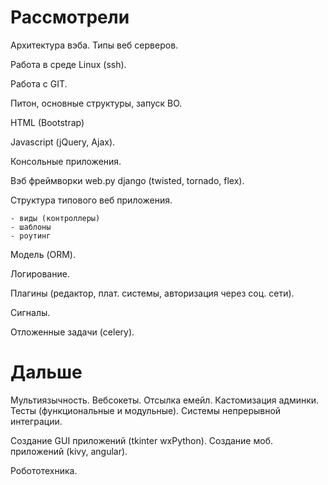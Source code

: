 
# Рассмотрели

Архитектура вэба. Типы веб серверов.

Работа в среде Linux (ssh).

Работа с GIT.

Питон, основные структуры, запуск ВО.

HTML (Bootstrap)

Javascript (jQuery, Ajax).

Консольные приложения.

Вэб фреймворки web.py django (twisted, tornado, flex).

Структура типового веб приложения.

    - виды (контроллеры)
    - шаблоны
    - роутинг

Модель (ORM).

Логирование.

Плагины (редактор, плат. системы, авторизация через соц. сети).

Сигналы.

Отложенные задачи (celery).

# Дальше

Мультиязычность.
Вебсокеты.
Отсылка емейл.
Кастомизация админки.
Тесты (функциональные и модульные).
Системы непрерывной интеграции.

Создание GUI приложений (tkinter wxPython).
Создание моб. приложений (kivy, angular).

Робототехника.







